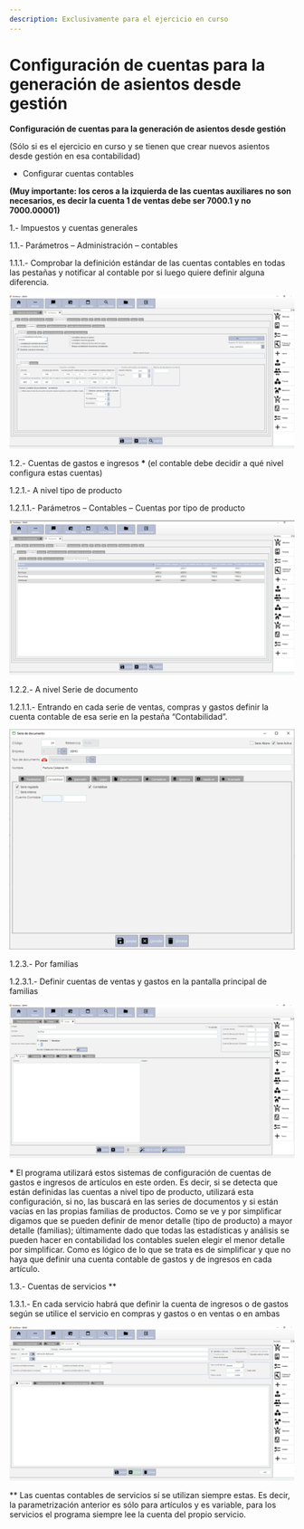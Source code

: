 ```yaml
---
description: Exclusivamente para el ejercicio en curso
---
```


# Configuración de cuentas para la generación de asientos desde gestión

**Configuración de cuentas para la generación de asientos desde gestión**

(Sólo si es el ejercicio en curso y se tienen que crear nuevos asientos desde gestión en esa contabilidad)

* Configurar cuentas contables

**(Muy importante: los ceros a la izquierda de las cuentas auxiliares no son necesarios, es decir la cuenta 1 de ventas debe ser 7000.1 y no 7000.00001)**

1.- Impuestos y cuentas generales

1.1.- Parámetros – Administración – contables

1.1.1.- Comprobar la definición estándar de las cuentas contables en todas las pestañas y notificar al contable por si luego quiere definir alguna diferencia.

![](<../../../.gitbook/assets/imagen (2) (1) (1) (1) (1) (1) (1) (1) (1) (1).png>)

1.2.- Cuentas de gastos e ingresos **\*** (el contable debe decidir a qué nivel configura estas cuentas)

1.2.1.- A nivel tipo de producto

1.2.1.1.- Parámetros – Contables – Cuentas por tipo de producto

![](<../../../.gitbook/assets/imagen (3) (1) (1) (1) (1) (1) (1).png>)

1.2.2.- A nivel Serie de documento

1.2.1.1.- Entrando en cada serie de ventas, compras y gastos definir la cuenta contable de esa serie en la pestaña “Contabilidad”.

![](<../../../.gitbook/assets/imagen (4) (1) (1) (1) (1) (1).png>)

1.2.3.- Por familias

1.2.3.1.- Definir cuentas de ventas y gastos en la pantalla principal de familias

![](<../../../.gitbook/assets/imagen (5) (1) (1) (1) (1) (1).png>)

**\*** El programa utilizará estos sistemas de configuración de cuentas de gastos e ingresos de artículos en este orden. Es decir, si se detecta que están definidas las cuentas a nivel tipo de producto, utilizará esta configuración, si no, las buscará en las series de documentos y si están vacías en las propias familias de productos. Como se ve y por simplificar digamos que se pueden definir de menor detalle (tipo de producto) a mayor detalle (familias); últimamente dado que todas las estadísticas y análisis se pueden hacer en contabilidad los contables suelen elegir el menor detalle por simplificar. Como es lógico de lo que se trata es de simplificar y que no haya que definir una cuenta contable de gastos y de ingresos en cada artículo.

1.3.- Cuentas de servicios \*\*

1.3.1.- En cada servicio habrá que definir la cuenta de ingresos o de gastos según se utilice el servicio en compras y gastos o en ventas o en ambas

![](<../../../.gitbook/assets/imagen (6) (1) (1) (1) (1).png>)

\*\* Las cuentas contables de servicios sí se utilizan siempre estas. Es decir, la parametrización anterior es sólo para artículos y es variable, para los servicios el programa siempre lee la cuenta del propio servicio.
